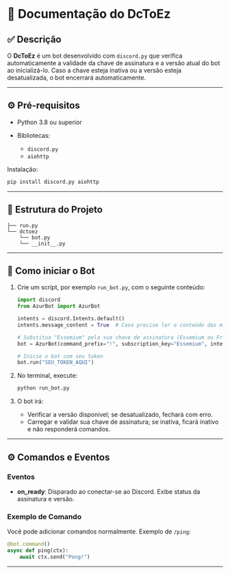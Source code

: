 # 📄 Documentação do DcToEz

## ✅ Descrição

O **DcToEz** é um bot desenvolvido com `discord.py` que verifica automaticamente a validade da chave de assinatura e a versão atual do bot ao inicializá-lo. Caso a chave esteja inativa ou a versão esteja desatualizada, o bot encerrará automaticamente.

---

## ⚙️ Pré-requisitos

* Python 3.8 ou superior
* Bibliotecas:

  * `discord.py`
  * `aiohttp`

Instalação:

```bash
pip install discord.py aiohttp
```

---

## 🔧 Estrutura do Projeto

```
├── run.py
└── dctoez
    └── bot.py
    └── __init__.py
```

---


## 🚀 Como iniciar o Bot

1. Crie um script, por exemplo `run_bot.py`, com o seguinte conteúdo:

   ```python
   import discord
   from AzurBot import AzurBot

   intents = discord.Intents.default()
   intents.message_content = True  # Caso precise ler o conteúdo das mensagens

   # Substitua "Essemium" pela sua chave de assinatura (Essemium ou Freemium_Key)
   bot = AzurBot(command_prefix="!", subscription_key="Essemium", intents=intents)

   # Inicie o bot com seu token
   bot.run("SEU_TOKEN_AQUI")
   ```

2. No terminal, execute:

   ```bash
   python run_bot.py
   ```

3. O bot irá:

   * Verificar a versão disponível; se desatualizado, fechará com erro.
   * Carregar e validar sua chave de assinatura; se inativa, ficará inativo e não responderá comandos.

---

## ⚙️ Comandos e Eventos

### Eventos

* **on\_ready**: Disparado ao conectar-se ao Discord. Exibe status da assinatura e versão.

### Exemplo de Comando

Você pode adicionar comandos normalmente. Exemplo de `/ping`:

```python
@bot.command()
async def ping(ctx):
    await ctx.send("Pong!")
```

---
